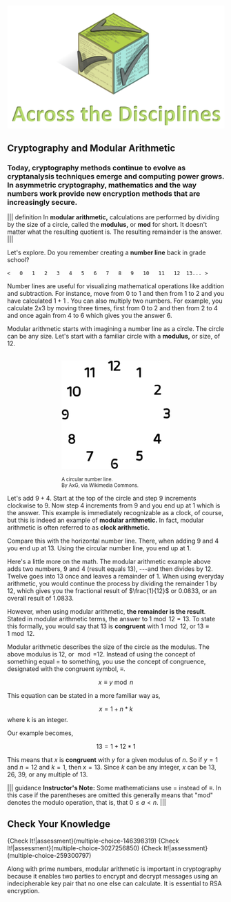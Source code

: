 
<figure class="snippetimg" style="margin: 0 auto;width:100%">
  <img src=".guides/img/Discintro.PNG">
  </figure>
  

## Cryptography and Modular Arithmetic

### Today, cryptography methods continue to evolve as cryptanalysis techniques emerge and computing power grows.  In asymmetric cryptography, mathematics and the way numbers work provide new encryption methods that are increasingly secure.

||| definition
In **modular arithmetic,**  calculations are performed by dividing by the size of a circle, called the **modulus,** or **mod** for short. It doesn't matter what the resulting quotient is. The resulting remainder is the answer. 
|||

Let's explore. Do you remember creating a **number line** back in grade school?

```
<   0   1   2   3   4   5   6   7   8   9   10   11   12  13... >
```
Number lines are useful for visualizing mathematical operations like addition and subtraction. For instance,  move from $0$ to $1$ and then from $1$ to $2$ and you have calculated $1+1$ . You can also multiply two numbers. For example, you calculate $2 x 3$ by moving three times, first from $0$ to $2$ and then from $2$ to $4$ and once again from $4$ to $6$ which gives you the answer $6$.


Modular arithmetic starts with imagining a number line as a circle. The circle can be any size.  Let's start with a familiar circle with a **modulus,** or size, of $12$.   

<br>
<figure class="snippetimg" style="margin: 0 auto;width:50%">
  <img src=".guides/img/Clockface.PNG" alt="Antique skeleton keys. Sourced under CC 0 public domain. publicdomainpictures.net">
  <figcaption style="font-size: 0.8em; text-align: left;">
  <br> A circular number line.   
  </br>
By AxG, via Wikimedia Commons.  </figcaption>
</figure>

Let's add $9+4$. Start at the top of the circle and step $9$ increments clockwise to $9$. Now step $4$ increments from $9$ and you end up at $1$ which is the answer. This example is immediately recognizable as a clock, of course, but this is indeed an example of **modular arithmetic.** In fact, modular arithmetic is often referred to as **clock arithmetic.** 

Compare this with the horizontal number line.  There, when adding $9$ and $4$ you end up at $13$. Using the circular number line, you end up at $1$.

Here's a little more on the math. The modular arithmetic example above adds two numbers, $9$ and $4$ (result equals $13$),  ---and then divides by $12$. Twelve goes into $13$ once and leaves a remainder of $1$. When using everyday arithmetic, you would continue the process by dividing the remainder $1$ by $12$, which gives you the fractional result of $\frac{1}{12}$ or $0.0833$, or an overall result of $1.0833$.

However, when using modular arithmetic, **the remainder is the result**. Stated in modular arithmetic terms, the answer to $1 \bmod 12 = 13$. To state this  formally, you would say that $13$ is **congruent** with $1 \bmod 12$, or $13 \equiv 1 \bmod 12$.

Modular arithmetic describes the size of the circle as the modulus. The above modulus is $12$, or $\bmod = 12$. Instead of using the concept of something equal $=$ to something, you use the concept of congruence, designated with the congruent symbol, $\equiv$.

$$x \equiv y \bmod n$$

This equation can be stated in a more familiar way as,

$$x = 1 + n * k$$
where k is an integer.

Our example becomes,

$$13 = 1 + 12 * 1$$

This means that $x$ is **congruent** with $y$ for a given modulus of $n$. So if $y=1$ and $n = 12$ and $k=1$, then $x=13$. Since $k$ can be any integer, $x$ can be $13$, $26$, $39$, or any multiple of $13$.

||| guidance
**Instructor's Note:** Some mathematicians use = instead of $≡$. In this case if the parentheses are omitted this generally means that "mod" denotes the modulo operation, that is, that $0 ≤ a < n$.
|||


## Check Your Knowledge
{Check It!|assessment}(multiple-choice-146398319)
{Check It!|assessment}(multiple-choice-3027256850)
{Check It!|assessment}(multiple-choice-259300797)

Along with prime numbers, modular arithmetic is important in cryptography because it enables two parties to encrypt and decrypt messages using an indecipherable key pair that no one else can calculate. It is essential to RSA encryption.

